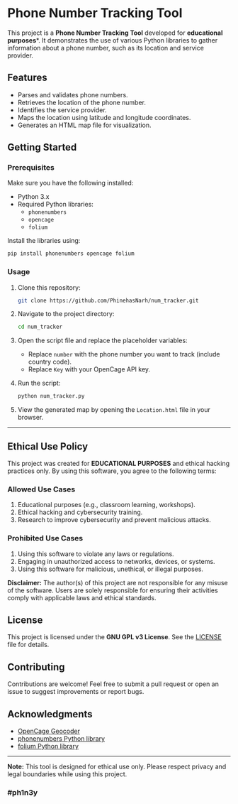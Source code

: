 # Phone Number Tracking Tool

This project is a **Phone Number Tracking Tool** developed for **educational purposes***. It demonstrates the use of various Python libraries to gather information about a phone number, such as its location and service provider.



## Features

- Parses and validates phone numbers.
- Retrieves the location of the phone number.
- Identifies the service provider.
- Maps the location using latitude and longitude coordinates.
- Generates an HTML map file for visualization.



## Getting Started

### Prerequisites

Make sure you have the following installed:

- Python 3.x
- Required Python libraries:
  - `phonenumbers`
  - `opencage`
  - `folium`

Install the libraries using:
```bash
pip install phonenumbers opencage folium
```

### Usage

1. Clone this repository:
   ```bash
   git clone https://github.com/PhinehasNarh/num_tracker.git
   ```

2. Navigate to the project directory:
   ```bash
   cd num_tracker
   ```

3. Open the script file and replace the placeholder variables:
   - Replace `number` with the phone number you want to track (include country code).
   - Replace `Key` with your OpenCage API key.

4. Run the script:
   ```bash
   python num_tracker.py
   ```

5. View the generated map by opening the `Location.html` file in your browser.

---

## Ethical Use Policy

This project was created for **EDUCATIONAL PURPOSES** and ethical hacking practices only. By using this software, you agree to the following terms:

### Allowed Use Cases

1. Educational purposes (e.g., classroom learning, workshops).
2. Ethical hacking and cybersecurity training.
3. Research to improve cybersecurity and prevent malicious attacks.

### Prohibited Use Cases

1. Using this software to violate any laws or regulations.
2. Engaging in unauthorized access to networks, devices, or systems.
3. Using this software for malicious, unethical, or illegal purposes.

**Disclaimer:** The author(s) of this project are not responsible for any misuse of the software. Users are solely responsible for ensuring their activities comply with applicable laws and ethical standards.



## License

This project is licensed under the **GNU GPL v3 License**. See the [LICENSE](./LICENSE) file for details.



## Contributing

Contributions are welcome! Feel free to submit a pull request or open an issue to suggest improvements or report bugs.



## Acknowledgments

- [OpenCage Geocoder](https://opencagedata.com/)
- [phonenumbers Python library](https://pypi.org/project/phonenumbers/)
- [folium Python library](https://python-visualization.github.io/folium/)

---

**Note:** This tool is designed for ethical use only. Please respect privacy and legal boundaries while using this project.

### #ph1n3y

